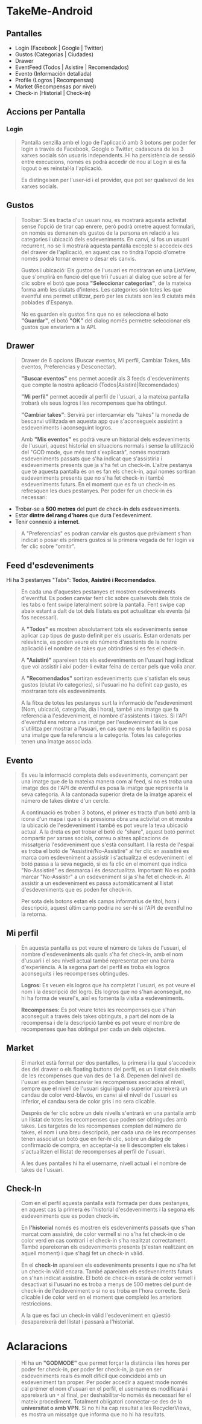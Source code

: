# TakeMe-Android

## Pantalles
  - Login (Facebook | Google | Twitter)
  - Gustos (Categorias | Ciudades)
  - Drawer
  - EventFeed (Todos | Asistire | Recomendados)
  - Evento (Información detallada)
  - Profile (Logros | Recompensas)
  - Market (Recompensas por nivel)
  - Check-in (Historial | Check-in)
  
## Accions per Pantalla
### Login
  > Pantalla senzilla amb el logo de l'aplicació amb 3 botons per poder fer login a través de Facebook, Google o Twitter, cadascuna de les 3 xarxes socials són usuaris independents. Hi ha persistència de sessió entre execucions, només es podrà accedir de nou al Login si es fa logout o es reinstal·la l'aplicació.
>
> Es distingeixen per l'user-id i el provider, que pot ser qualsevol de les xarxes socials.

## Gustos
  > Toolbar: Si es tracta d'un usuari nou, es mostrarà aquesta activitat sense l'opció de tirar cap enrere, però podrà ometre aquest formulari, on només es demanen els gustos de la persona en relació a les categories i ubicació dels esdeveniments. En canvi, si fos un usuari recurrent, no se li mostrarà aquesta pantalla excepte si accedeix des del drawer de l'aplicació, en aquest cas no tindrà l'opció d'ometre només podrà tornar enrere o desar els canvis.
  >
  > Gustos i ubicació: Els gustos de l'usuari es mostraran en una ListView, que s'omplirà en funció del que trïi l'usuari al dialog que sobre al fer clic sobre el botó que posa **"Seleccionar categorías"**, de la mateixa forma amb les ciutats d'interes. Les categories són totes les que eventful ens permet utilitzar, però per les ciutats son les 9 ciutats més poblades d'Espanya.
  >
  > No es guarden els gustos fins que no es selecciona el boto **"Guardar"**, el botó **"OK"** del dialog només permetre seleccionar els gustos que enviariem a la API.
  
## Drawer
  > Drawer de 6 opcions (Buscar eventos, Mi perfil, Cambiar Takes, Mis eventos, Preferencias y Desconectar).
  >
  > **"Buscar eventos"** ens permet accedir als 3 feeds d'esdeveniments que compte la nostra aplicació (Todos|Asistiré|Recomendados)
  >
  > **"Mi perfil"** permet accedir al perfil de l'usuari, a la mateixa pantalla trobarà els seus logros i les recompenses que ha obtingut.
  >
  > **"Cambiar takes"**: Servirà per intercanviar els "takes" la moneda de bescanvi utilitzada en aquesta app que s'aconsegueix assistint a esdeveniments i aconseguint logros.
  >
  > Amb **"Mis eventos"** es podrà veure un historial dels esdeveniments de l'usuari, aquest historial en situacions normals i sense la utilització del "GOD mode, que més tard s'explicarà", només mostrarà esdeveniments passats que s'ha indicat que s'assistiria i esdeveniments presents que ja s'ha fet un check-in. L'altre pestanya que té aquesta pantalla és on es fan els check-in, aquí només sortiran esdeveniments presents que no s'ha fet check-in i també esdeveniments futurs. En el moment que es fa un check-in es refresquen les dues pestanyes.
  > Per poder fer un check-in és necessari:
  - Trobar-se a **500 metres** del punt de check-in dels esdeveniments.
  - Estar **dintre del rang d'hores** que dura l'esdeveniment.
  - Tenir connexió a **internet**.
  >
  > A "Preferencias" es podran canviar els gustos que prèviament s'han indicat o posar els primers gustos si la primera vegada de fer login va fer clic sobre "omitir".
  
## Feed d'esdeveniments
  Hi ha 3 pestanyes "Tabs": **Todos, Asistiré i Recomendados**.
  >
  > En cada una d'aquestes pestanyes et mostren esdeveniments d'eventful. Es poden canviar fent clic sobre qualsevols dels titols de les tabs o fent swipe lateralment sobre la pantalla. Fent swipe cap abaix estant a dalt de tot dels llistats es pot actualitzar els events (si fos necessari).
  >
  > A **"Todos"** es mostren absolutament tots els esdeveniments sense aplicar cap tipus de gusto definit per els usuaris. Estan ordenats per relevància, es poden veure els número d'assitents de la nostre aplicació i el nombre de takes que obtindries si es fes el check-in.
  >
  > A **"Asistiré"** apareixen tots els esdeveniments on l'usuari hagi indicat que vol assistir i així poder-li evitar feina de cercar pels que volia anar.
  >
  > A **"Recomendados"** sortiran esdeveniments que s'satisfan els seus gustos (ciutat i/o categories), si l'usuari no ha definit cap gusto, es mostraran tots els esdeveniments.
  >
  > A la fitxa de totes les pestanyes surt la informació de l'esdeveniment (Nom, ubicació, categoria, dia i hora), també una imatge que fa referencia a l'esdeveniment, el nombre d'assistents i takes. Si l'API d'eventful ens retorna una imatge per l'esdeveniment és la que s'utilitza per mostrar a l'usuari, en cas que no ens la facilitin es posa una imatge que fa referencia a la categoria. Totes les categories tenen una imatge associada.
  
## Evento
  > Es veu la informació completa dels esdeveniments, començant per una imatge que de la mateixa manera com al feed, si no es troba una imatge des de l'API de eventful es posa la imatge que representa la seva categoria. A la cantonada superior dreta de la imatge apareix el número de takes dintre d'un cercle.
  >
  > A continuació es troben 3 botons, el primer es tracta d'un botó amb la icona d'un mapa i que si és pressiona obra una activitat on et mostra la ubicació de l'esdeveniment i també es pot veure la teva ubicació actual. A la dreta es pot trobar el botó de "share", aquest botó permet compartir per xarxes socials, correu o altres aplicacions de missatgeria l'esdeveniment que s'està consultant. I la resta de l'espai es troba el botó de "Assistiré/No-Assistiré" al fer clic en assistiré es marca com esdeveniment a assistir i s'actualitza el esdeveniment i el botó passa a la seva negació, si es fa clic en el moment que indica "No-Assistiré" es desmarca i és desactualitza. Important: No es podrà marcar "No-Assistir" a un esdeveniment si ja s'ha fet el check-in. Al assistir a un esdeveniment es passa automàticament al llistat d'esdeveniments que es poden fer check-in.
  >
  > Per sota dels botons estan els camps informatius de títol, hora i descripció, aquest últim camp podria no ser-hi si l'API de eventful no la retorna.
  
## Mi perfil
  > En aquesta pantalla es pot veure el número de takes de l'usuari, el nombre d'esdeveniments als quals s'ha fet check-in, amb el nom d'usuari i el seu nivell actual també representat per una barra d'experiència. A la segona part del perfil es troba els logros aconseguits i les recompenses obtingudes.
  >
  > **Logros:** Es veuen els logros que ha completat l'usuari, es pot veure el nom i la descripció del logro. Els logros que no s'han aconseguit, no hi ha forma de veurel's, així es fomenta la visita a esdeveniments.
  >
  > **Recompenses:** Es pot veure totes les recompenses que s'han aconseguit a través dels takes obtinguts, a part del nom de la recompensa i de la descripció també es pot veure el nombre de recompenses que has obtingut per cada un dels objectes.
  
## Market
  > El market està format per dos pantalles, la primera i la qual s'accedeix des del drawer o els floating buttons del perfil, es un llistat dels nivells de les recompenses que van des de 1 a 8. Depenen del nivell de l'usuari es poden bescanviar les recompenses asociades al nivell, sempre que el nivell de l'usuari sigui igual o superior apareixerà un candau de color verd-blavós, en canvi si el nivell de l'usuari es inferior, el candau sera de color gris i no sera clicable.
  >
  > Després de fer clic sobre un dels nivells s'entrarà en una pantalla amb un llistat de totes les recompenses que poden ser obtingudes amb takes. Les targetes de les recompenses compten del número de takes, el nom i una breu descripció, per cada una de les recompenses tenen associat un botó que en fer-hi clic, sobre un dialog de confirmació de compra, en acceptar-la se li descompten els takes i s'actualitzen el llistat de recompenses al perfil de l'usuari.
  >
  > A les dues pantalles hi ha el username, nivell actual i el nombre de takes de l'usuari.
  
## Check-In
  > Com en el perfil aquesta pantalla està formada per dues pestanyes, en aquest cas la primera és l'historial d'esdeveniments i la segona els esdeveniments que es poden check-in.
  >
  > En **l'historial** només es mostren els esdeveniments passats que s'han marcat com assistiré, de color vermell si no s'ha fet check-in o de color verd en cas contrari i el check-in s'ha realitzat correctament. També apareixeran els esdeveniments presents (s'estan realitzant en aquell moment) i que s'hagi fet un check-in vàlid.
  >
  > En el **check-in** apareixen els esdeveniments presents i que no s'ha fet un check-in vàlid encara. També apareixen els esdeveniments futurs on s'han indicat assistiré. El botó de check-in estarà de color vermell i desactivat si l'usuari no es troba a menys de 500 metres del punt de check-in de l'esdeveniment o si no es troba en l'hora correcte. Serà clicable i de color verd en el moment que compleixi les anteriors restriccions.
  >
  > A la que es faci un check-in vàlid l'esdeveniment en qüestió desapareixerà del llistat i passarà a l'historial.
  
# Aclaracions
  > Hi ha un **"GODMODE"** que permet forçar la distància i les hores per poder fer check-in, per poder fer check-in, ja que en ser esdeveniments reals és molt difícil que coincideixi amb un esdeveniment tan proper. Per poder accedir a aquest mode només cal prémer el nom d'usuari en el perfil, el username es modificarà i apareixerà un ```*``` al final, per deshabilitar-lo només és necessari fer el mateix procediment.
  > Totalment obligatori connectar-se des de la **universitat o amb VPN**.
  > Si no hi ha cap resultat a les RecyclerViews, es mostra un missatge que informa que no hi ha resultats.
